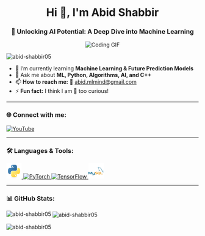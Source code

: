 <h1 align="center">Hi 👋, I'm Abid Shabbir</h1>
<h3 align="center">🚀 Unlocking AI Potential: A Deep Dive into Machine Learning</h3>

<p align="center">
  <img src="https://github.com/Abid-Shabbir05/Machine-Learning-Projects/blob/main/Asset/gif1.gif?raw=true" alt="Coding GIF" width="500">
</p>

<p align="left"> <img src="https://komarev.com/ghpvc/?username=abid-shabbir05&label=Profile%20views&color=0e75b6&style=flat" alt="abid-shabbir05" /> </p>

- 🌱 I’m currently learning **Machine Learning & Future Prediction Models**  
- 💬 Ask me about **ML, Python, Algorithms, AI, and C++**  
- 📫 **How to reach me:** 📧 abid.mlmind@gmail.com  
- ⚡ **Fun fact:** I think I am 🤔 too curious!  

---

### **🌐 Connect with me:**
<p align="left">
<a href="https://www.youtube.com/c/yourchannelname" target="_blank">
  <img align="center" src="https://raw.githubusercontent.com/rahuldkjain/github-profile-readme-generator/master/src/images/icons/Social/youtube.svg" alt="YouTube" height="30" width="40" />
</a>
</p>

---

### **🛠️ Languages & Tools:**
<p align="left">
  <a href="https://www.python.org" target="_blank">
    <img src="https://raw.githubusercontent.com/devicons/devicon/master/icons/python/python-original.svg" alt="Python" width="40" height="40"/>
  </a>
  <a href="https://pytorch.org/" target="_blank">
    <img src="https://www.vectorlogo.zone/logos/pytorch/pytorch-icon.svg" alt="PyTorch" width="40" height="40"/>
  </a>
  <a href="https://www.tensorflow.org" target="_blank">
    <img src="https://www.vectorlogo.zone/logos/tensorflow/tensorflow-icon.svg" alt="TensorFlow" width="40" height="40"/>
  </a>
  <a href="https://www.mysql.com/" target="_blank">
    <img src="https://raw.githubusercontent.com/devicons/devicon/master/icons/mysql/mysql-original-wordmark.svg" alt="MySQL" width="40" height="40"/>
  </a>
</p>

---

### **📊 GitHub Stats:**
<p><img align="left" src="https://github-readme-stats.vercel.app/api/top-langs?username=abid-shabbir05&show_icons=true&locale=en&layout=compact" alt="abid-shabbir05" /></p>

<p>&nbsp;<img align="center" src="https://github-readme-stats.vercel.app/api?username=abid-shabbir05&show_icons=true&locale=en" alt="abid-shabbir05" /></p>

<p><img align="center" src="https://github-readme-streak-stats.herokuapp.com/?user=abid-shabbir05&" alt="abid-shabbir05" /></p>

